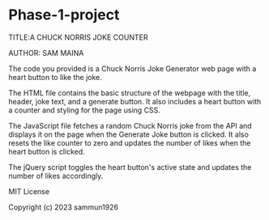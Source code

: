 # Phase-1-project
TITLE:A CHUCK NORRIS JOKE COUNTER

AUTHOR: SAM MAINA

The code you provided is a Chuck Norris Joke Generator web page with a heart button to like the joke.

The HTML file contains the basic structure of the webpage with the title, header, joke text, and a generate button. It also includes a heart button with a counter and styling for the page using CSS.

The JavaScript file fetches a random Chuck Norris joke from the API and displays it on the page when the Generate Joke button is clicked. It also resets the like counter to zero and updates the number of likes when the heart button is clicked.

The jQuery script toggles the heart button's active state and updates the number of likes accordingly.

MIT License

Copyright (c) 2023 sammun1926